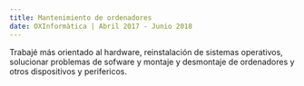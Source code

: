 ```yaml
---
title: Mantenimiento de ordenadores
date: OXInformàtica | Abril 2017 - Junio 2018
---
```


Trabajé más orientado al hardware, reinstalación de sistemas operativos, solucionar problemas de sofware y montaje y desmontaje de ordenadores y otros dispositivos y perifericos.